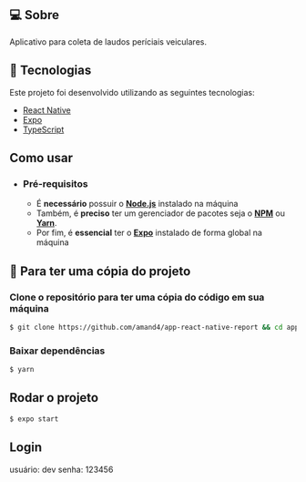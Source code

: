 ## 💻 Sobre

Aplicativo para coleta de laudos períciais veiculares.

## 🧪 Tecnologias

Este projeto foi desenvolvido utilizando as seguintes tecnologias:

- [React Native](https://reactnative.dev/)
- [Expo](https://expo.io/)
- [TypeScript](https://www.typescriptlang.org/)

## Como usar

- ### **Pré-requisitos**

  - É **necessário** possuir o **[Node.js](https://nodejs.org/en/)** instalado na máquina
  - Também, é **preciso** ter um gerenciador de pacotes seja o **[NPM](https://www.npmjs.com/)** ou **[Yarn](https://yarnpkg.com/)**.
  - Por fim, é **essencial** ter o **[Expo](https://expo.io/)** instalado de forma global na máquina

<h2>
  📌 Para ter uma cópia do projeto
</h2>

### Clone o repositório para ter uma cópia do código em sua máquina

```bash
$ git clone https://github.com/amand4/app-react-native-report && cd app-react-native-report
```

### Baixar dependências

```bash
$ yarn
```

## Rodar o projeto

```bash
$ expo start
```

## Login

usuário: dev
senha: 123456
